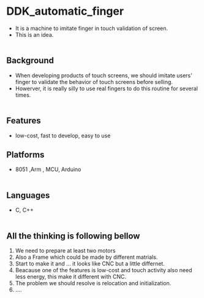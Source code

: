 # DDK_automatic_finger
* It is a machine to imitate finger in touch validation of screen.
* This is an idea.
<br><br/>

## Background
* When developing products of touch screens, we should imitate users' finger to validate the behavior of touch screens before selling. 
* Howerver, it is really silly to use real fingers to do this routine for several times. 
<br><br/>

## Features
* low-cost, fast to develop, easy to use 

## Platforms
* 8051 ,Arm , MCU, Arduino 
<br><br/>

## Languages
* C, C++
<br><br/>

## All the thinking is following bellow
1. We need to prepare at least two motors
2. Also a Frame which could be made by different matrials. 
3. Start to make it and ... it looks like CNC but a little differnet.
4. Beacause one of the features is low-cost and touch activity also need less energy, this make it different with CNC. 
5. The problem we should resolve is relocation and initialization.
7. ....
<br><br/>

